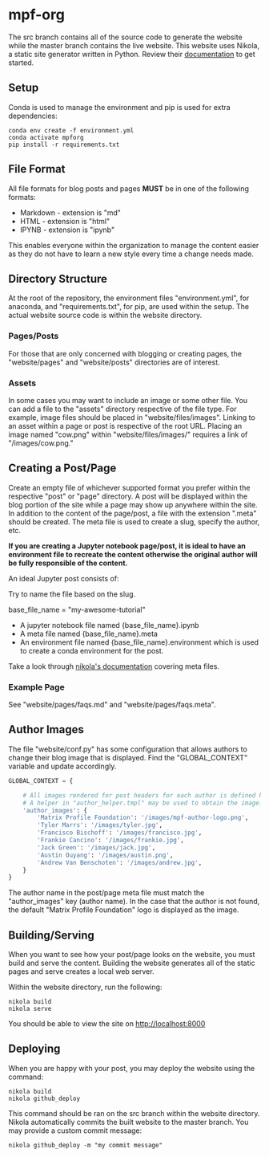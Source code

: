 # mpf-org

The src branch contains all of the source code to generate the website while the master branch contains the live website. This website uses Nikola, a static site generator written in Python. Review their [documentation](https://getnikola.com/handbook.html) to get started.

## Setup
Conda is used to manage the environment and pip is used for extra dependencies:

```
conda env create -f environment.yml
conda activate mpforg
pip install -r requirements.txt
```

## File Format
All file formats for blog posts and pages **MUST** be in one of the following formats:
* Markdown - extension is "md"
* HTML - extension is "html"
* IPYNB - extension is "ipynb"

This enables everyone within the organization to manage the content easier as they do not have to learn a new style every time a change needs made.

## Directory Structure
At the root of the repository, the environment files "environment.yml", for anaconda, and "requirements.txt", for pip, are used within the setup. The actual website source code is within the website directory.

### Pages/Posts
For those that are only concerned with blogging or creating pages, the "website/pages" and "website/posts" directories are of interest.

### Assets
In some cases you may want to include an image or some other file. You can add a file to the "assets" directory respective of the file type. For example, image files should be placed in "website/files/images". Linking to an asset within a page or post is respective of the root URL. Placing an image named "cow.png" within "website/files/images/" requires a link of "/images/cow.png."

## Creating a Post/Page
Create an empty file of whichever supported format you prefer within the respective "post" or "page" directory. A post will be displayed within the blog portion of the site while a page may show up anywhere within the site. In addition to the content of the page/post, a file with the extension ".meta" should be created. The meta file is used to create a slug, specify the author, etc.

**If you are creating a Jupyter notebook page/post, it is ideal to have an environment file to recreate the content otherwise the original author will be fully responsible of the content.**

An ideal Jupyter post consists of:

Try to name the file based on the slug.

base_file_name = "my-awesome-tutorial"

* A jupyter notebook file named {base_file_name}.ipynb
* A meta file named {base_file_name}.meta
* An environment file named {base_file_name}.environment which is used to create a conda environment for the post.

Take a look through [nikola's documentation](https://nikola.readthedocs.io/en/latest/manual/#metadata-fields) covering meta files.

### Example Page
See "website/pages/faqs.md" and "website/pages/faqs.meta".

## Author Images
The file "website/conf.py" has some configuration that allows authors to change their blog image that is displayed. Find the "GLOBAL_CONTEXT" variable and update accordingly.

```python
GLOBAL_CONTEXT = {

    # All images rendered for post headers for each author is defined here.
    # A helper in "author_helper.tmpl" may be used to obtain the image.
    'author_images': {
        'Matrix Profile Foundation': '/images/mpf-author-logo.png',
        'Tyler Marrs': '/images/tyler.jpg',
        'Francisco Bischoff': '/images/francisco.jpg',
        'Frankie Cancino': '/images/frankie.jpg',
        'Jack Green': '/images/jack.jpg',
        'Austin Ouyang': '/images/austin.png',
        'Andrew Van Benschoten': '/images/andrew.jpg',
    }
}
```

The author name in the post/page meta file must match the "author_images" key (author name). In the case that the author is not found, the default "Matrix Profile Foundation" logo is displayed as the image.

## Building/Serving
When you want to see how your post/page looks on the website, you must build and serve the content. Building the website generates all of the static pages and serve creates a local web server.

Within the website directory, run the following:
```
nikola build
nikola serve
```
You should be able to view the site on [http://localhost:8000](http://localhost:8000)

## Deploying
When you are happy with your post, you may deploy the website using the command:

```
nikola build
nikola github_deploy
```

This command should be ran on the src branch within the website directory. Nikola automatically commits the built website to the master branch. You may provide a custom commit message:

```
nikola github_deploy -m "my commit message"
```
